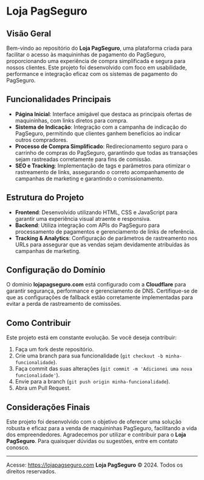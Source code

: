 # **Loja PagSeguro**

## **Visão Geral**
Bem-vindo ao repositório do **Loja PagSeguro**, uma plataforma criada para facilitar o acesso às maquininhas de pagamento do PagSeguro, proporcionando uma experiência de compra simplificada e segura para nossos clientes. Este projeto foi desenvolvido com foco em usabilidade, performance e integração eficaz com os sistemas de pagamento do PagSeguro.

## **Funcionalidades Principais**
- **Página Inicial**: Interface amigável que destaca as principais ofertas de maquininhas, com links diretos para compra.
- **Sistema de Indicação**: Integração com a campanha de indicação do PagSeguro, permitindo que clientes ganhem benefícios ao indicar outros compradores.
- **Processo de Compra Simplificado**: Redirecionamento seguro para o carrinho de compras do PagSeguro, garantindo que todas as transações sejam rastreadas corretamente para fins de comissão.
- **SEO e Tracking**: Implementação de tags e parâmetros para otimizar o rastreamento de links, assegurando o correto acompanhamento de campanhas de marketing e garantindo o comissionamento.

## **Estrutura do Projeto**
- **Frontend**: Desenvolvido utilizando HTML, CSS e JavaScript para garantir uma experiência visual atraente e responsiva.
- **Backend**: Utiliza integração com APIs do PagSeguro para processamento de pagamentos e gerenciamento de links de referência.
- **Tracking & Analytics**: Configuração de parâmetros de rastreamento nos URLs para assegurar que as vendas sejam devidamente atribuídas às campanhas de marketing.

## **Configuração do Domínio**
O domínio **lojapagseguro.com** está configurado com a **Cloudflare** para garantir segurança, performance e gerenciamento de DNS. Certifique-se de que as configurações de fallback estão corretamente implementadas para evitar a perda de rastreamento de comissões.

## **Como Contribuir**
Este projeto está em constante evolução. Se você deseja contribuir:
1. Faça um fork deste repositório.
2. Crie uma branch para sua funcionalidade (`git checkout -b minha-funcionalidade`).
3. Faça commit das suas alterações (`git commit -m 'Adicionei uma nova funcionalidade'`).
4. Envie para a branch (`git push origin minha-funcionalidade`).
5. Abra um Pull Request.

## **Considerações Finais**
Este projeto foi desenvolvido com o objetivo de oferecer uma solução robusta e eficaz para a venda de maquininhas PagSeguro, facilitando a vida dos empreendedores. Agradecemos por utilizar e contribuir para o **Loja PagSeguro**. Para quaisquer dúvidas ou sugestões, entre em contato conosco.

---
Acesse: https://lojapagseguro.com
**Loja PagSeguro** © 2024. Todos os direitos reservados.
